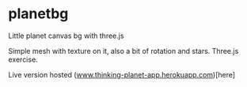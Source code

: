 # planetbg
Little planet canvas bg with three.js

Simple mesh with texture on it, also a bit of rotation and stars. Three.js exercise.

Live version hosted (www.thinking-planet-app.herokuapp.com)[here]
